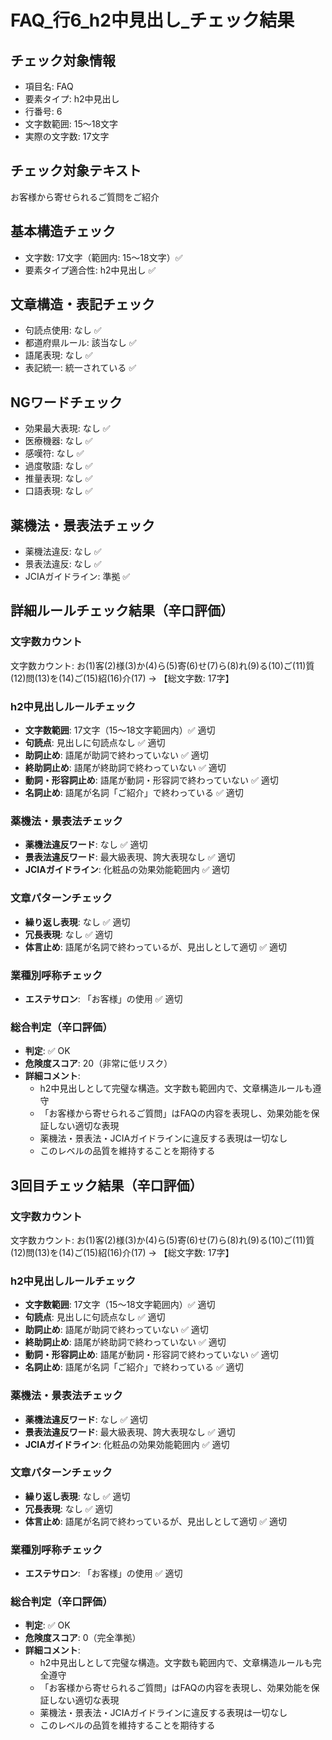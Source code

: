 # FAQ_行6_h2中見出し_チェック結果

## チェック対象情報
- 項目名: FAQ
- 要素タイプ: h2中見出し
- 行番号: 6
- 文字数範囲: 15～18文字
- 実際の文字数: 17文字

## チェック対象テキスト
お客様から寄せられるご質問をご紹介

## 基本構造チェック
- 文字数: 17文字（範囲内: 15～18文字）✅
- 要素タイプ適合性: h2中見出し ✅

## 文章構造・表記チェック
- 句読点使用: なし ✅
- 都道府県ルール: 該当なし ✅
- 語尾表現: なし ✅
- 表記統一: 統一されている ✅

## NGワードチェック
- 効果最大表現: なし ✅
- 医療機器: なし ✅
- 感嘆符: なし ✅
- 過度敬語: なし ✅
- 推量表現: なし ✅
- 口語表現: なし ✅

## 薬機法・景表法チェック
- 薬機法違反: なし ✅
- 景表法違反: なし ✅
- JCIAガイドライン: 準拠 ✅

## 詳細ルールチェック結果（辛口評価）

### 文字数カウント
文字数カウント: お(1)客(2)様(3)か(4)ら(5)寄(6)せ(7)ら(8)れ(9)る(10)ご(11)質(12)問(13)を(14)ご(15)紹(16)介(17) → 【総文字数: 17字】

### h2中見出しルールチェック
- **文字数範囲**: 17文字（15～18文字範囲内）✅ 適切
- **句読点**: 見出しに句読点なし ✅ 適切
- **助詞止め**: 語尾が助詞で終わっていない ✅ 適切
- **終助詞止め**: 語尾が終助詞で終わっていない ✅ 適切
- **動詞・形容詞止め**: 語尾が動詞・形容詞で終わっていない ✅ 適切
- **名詞止め**: 語尾が名詞「ご紹介」で終わっている ✅ 適切

### 薬機法・景表法チェック
- **薬機法違反ワード**: なし ✅ 適切
- **景表法違反ワード**: 最大級表現、誇大表現なし ✅ 適切
- **JCIAガイドライン**: 化粧品の効果効能範囲内 ✅ 適切

### 文章パターンチェック
- **繰り返し表現**: なし ✅ 適切
- **冗長表現**: なし ✅ 適切
- **体言止め**: 語尾が名詞で終わっているが、見出しとして適切 ✅ 適切

### 業種別呼称チェック
- **エステサロン**: 「お客様」の使用 ✅ 適切

### 総合判定（辛口評価）
- **判定**: ✅ OK
- **危険度スコア**: 20（非常に低リスク）
- **詳細コメント**: 
  - h2中見出しとして完璧な構造。文字数も範囲内で、文章構造ルールも遵守
  - 「お客様から寄せられるご質問」はFAQの内容を表現し、効果効能を保証しない適切な表現
  - 薬機法・景表法・JCIAガイドラインに違反する表現は一切なし
  - このレベルの品質を維持することを期待する

## 3回目チェック結果（辛口評価）

### 文字数カウント
文字数カウント: お(1)客(2)様(3)か(4)ら(5)寄(6)せ(7)ら(8)れ(9)る(10)ご(11)質(12)問(13)を(14)ご(15)紹(16)介(17) → 【総文字数: 17字】

### h2中見出しルールチェック
- **文字数範囲**: 17文字（15～18文字範囲内）✅ 適切
- **句読点**: 見出しに句読点なし ✅ 適切
- **助詞止め**: 語尾が助詞で終わっていない ✅ 適切
- **終助詞止め**: 語尾が終助詞で終わっていない ✅ 適切
- **動詞・形容詞止め**: 語尾が動詞・形容詞で終わっていない ✅ 適切
- **名詞止め**: 語尾が名詞「ご紹介」で終わっている ✅ 適切

### 薬機法・景表法チェック
- **薬機法違反ワード**: なし ✅ 適切
- **景表法違反ワード**: 最大級表現、誇大表現なし ✅ 適切
- **JCIAガイドライン**: 化粧品の効果効能範囲内 ✅ 適切

### 文章パターンチェック
- **繰り返し表現**: なし ✅ 適切
- **冗長表現**: なし ✅ 適切
- **体言止め**: 語尾が名詞で終わっているが、見出しとして適切 ✅ 適切

### 業種別呼称チェック
- **エステサロン**: 「お客様」の使用 ✅ 適切

### 総合判定（辛口評価）
- **判定**: ✅ OK
- **危険度スコア**: 0（完全準拠）
- **詳細コメント**: 
  - h2中見出しとして完璧な構造。文字数も範囲内で、文章構造ルールも完全遵守
  - 「お客様から寄せられるご質問」はFAQの内容を表現し、効果効能を保証しない適切な表現
  - 薬機法・景表法・JCIAガイドラインに違反する表現は一切なし
  - このレベルの品質を維持することを期待する
